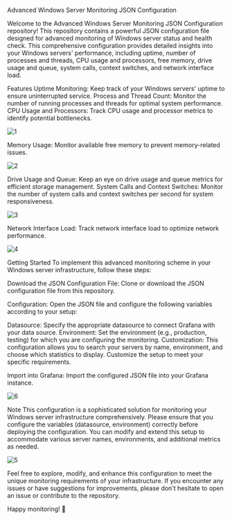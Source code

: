 Advanced Windows Server Monitoring JSON Configuration

Welcome to the Advanced Windows Server Monitoring JSON Configuration repository! This repository contains a powerful JSON configuration file designed for advanced monitoring of Windows server status and health check. 
This comprehensive configuration provides detailed insights into your Windows servers' performance, including uptime, number of processes and threads, CPU usage and processors, free memory, drive usage and queue, system calls, context switches, and network interface load.

Features
Uptime Monitoring: Keep track of your Windows servers' uptime to ensure uninterrupted service.
Process and Thread Count: Monitor the number of running processes and threads for optimal system performance.
CPU Usage and Processors: Track CPU usage and processor metrics to identify potential bottlenecks.

![1](https://github.com/oziesiek/Grafana/assets/110523018/f1ea3aa6-bcef-4ca9-a0c3-7e168f5873ac)

Memory Usage: Monitor available free memory to prevent memory-related issues.

![2](https://github.com/oziesiek/Grafana/assets/110523018/1e72c152-d513-4742-9ad2-79de85de72d4)

Drive Usage and Queue: Keep an eye on drive usage and queue metrics for efficient storage management.
System Calls and Context Switches: Monitor the number of system calls and context switches per second for system responsiveness.

![3](https://github.com/oziesiek/Grafana/assets/110523018/4e377989-935a-4c82-989a-d867b59b3ae0)

Network Interface Load: Track network interface load to optimize network performance.

![4](https://github.com/oziesiek/Grafana/assets/110523018/d0272af3-e6d3-45d4-8061-25befa9d2a29)

Getting Started
To implement this advanced monitoring scheme in your Windows server infrastructure, follow these steps:

Download the JSON Configuration File: Clone or download the JSON configuration file from this repository.

Configuration: Open the JSON file and configure the following variables according to your setup:

Datasource: Specify the appropriate datasource to connect Grafana with your data source.
Environment: Set the environment (e.g., production, testing) for which you are configuring the monitoring.
Customization: This configuration allows you to search your servers by name, environment, and choose which statistics to display. Customize the setup to meet your specific requirements.

Import into Grafana: Import the configured JSON file into your Grafana instance.

![6](https://github.com/oziesiek/Grafana/assets/110523018/46e64907-1a07-4921-8b14-31ed1157949c)

Note
This configuration is a sophisticated solution for monitoring your Windows server infrastructure comprehensively. Please ensure that you configure the variables (datasource, environment) correctly before deploying the configuration. You can modify and extend this setup to accommodate various server names, environments, and additional metrics as needed.

![5](https://github.com/oziesiek/Grafana/assets/110523018/f758570d-abd2-49b6-b2ad-660e1c29d687)


Feel free to explore, modify, and enhance this configuration to meet the unique monitoring requirements of your infrastructure. If you encounter any issues or have suggestions for improvements, please don't hesitate to open an issue or contribute to the repository.

Happy monitoring! 🚀
